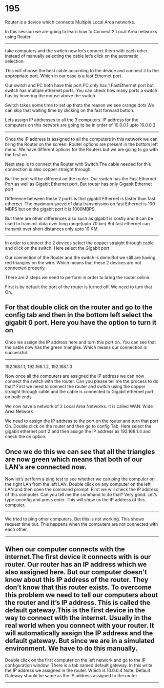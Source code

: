 # 195


Router is a device which connects Multiple Local Area networks.

In this session we are going to learn how to Connect 2
Local Area networks using Router

--------------------------------------------------------
take computers and the switch now let’s connect them with each other.
instead of manually selecting the cable let’s click on the automatic selection.

This will choose the best cable according to the device and connect it to the appropriate port.
Which in our case is a fast Ethernet port.

Our switch and PC both have this port.PC only has 1 FastEthernet port but switch has multiple ethernet ports.
You can check how many ports a switch has by hovering the mouse above the switch.

Switch takes some time to set up thats the reason we see orange dots
We can skip that waiting time by clicking on the fast forward button.

Lets assign IP addresses to all the 3 computers. IP address for the computers on this network are going to
be in order of 10.0.0.1 upto 10.0.0.3


---------------------------------------
Once the IP address is assigned to all the computers in this network we can bring the Router on the screen.
Router options are present in the bottom left menu. We have different options for the Routers but we are going
to go with the first on


Next step is to connect the Router with Switch.The cable needed for this connection is also copper
straight through.


But the port will be different on the router.
Our switch has the Fast Ethernet Port as well as Gigabit
Ethernet port.
But router has only Gigabit Ethernet port



Difference between these 2 ports is that gigabit Ethernet is faster than fast ethernet.
The maximum speed of data transmission on fast Ethernet is 100 MBPS but on the gigabit port it is 1000MBPS.

But there are other differences also such as gigabit is costly and it can be used to transmit data over long
range(upto 70 km).But fast ethernet can transmit over short distances only upto 10 KM.

----------------------------------------

In order to connect the 2 devices select the copper straight through cable and click on the switch. Here select the
Gigabit port


Our connection of the Router and the switch is done.But
we still are having red triangles on the wire.
Which means that these 2 devices are not connected
properly

There are 2 steps we need to perform in order to bring the router online.

First is by default the port of the router is turned off.
We need to turn that On.

For that double click on the router and go to the config tab and then in the bottom left select the gigabit 0 port.
Here you have the option to turn it on
---------------------------------------

Once we assign the IP address here and turn this port on.
You can see that the cable now has the green triangles.
Which means our connection is successful

-------------------------
192.168.1.1,
192.168.1.2,
192.168.1.3

Now once all the computers are assigned the IP address
we can now connect the switch with the router.
Can you please tell me the process to do that?
First we need to connect the router and switch using the
copper straight through cable and the cable is connected
to Gigabit ethernet port on both ends

We now have a network of 2 Local Area Networks.
It is called WAN. Wide Area Network

We need to assign the IP address to the port on the router
and turn that port On.
Double click on the router and then go to config Tab.
Here select the gigabit ethernet port 2 and then assign the
IP address as 192.168.1.4 and check the on option.


Once we do this we can see that all the triangles are now
green which means that both of our LAN’s are connected
now.
----------------------------------------------------------------
Now let’s perform a ping test to see whether we can ping
the computer on the right LAn from the left LAN.
Double click on any computer on the left LAN and then
open the command prompt.
First we will check the IP address of this computer.
Can you tell me the command to do that?
Very good.
Let’s type ipconfig and press enter. This will show us the IP
address of this computer.

------------------
We tried to ping other computers. But this is not working.
This shows request time out.
This happens when the computers are not connected with
each other.

---------------------

When our computer connects with the internet.The first
device it connects with is our router.
Our router has an IP address which we also assigned
here.
But our computer doesn't know about this IP address of
the router.
They don’t know that this router exists. To overcome this
problem we need to tell our computers about the router
and it’s IP address.
This is called the default gateway.This is the first device in
the way to connect with the internet. Usually in the real
world when you connect with your router. It will
automatically assign the IP address and the default
gateway.
But since we are in a simulated environment. We have to
do this manually.
---------------------------

Double click on the first computer on the left network and
go to the IP configuration window.
There is a tab named default gateway.
In this write the IP address we assigned in the router.
Which is 10.0.0.4
Note: Default Gateway should be same as the IP
address assigned to the router

----------------------


